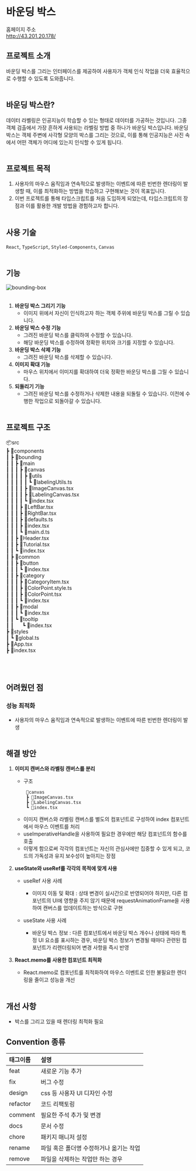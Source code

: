 # 바운딩 박스

홈페이지 주소  
<http://43.201.20.178/>

## 프로젝트 소개

바운딩 박스를 그리는 인터페이스를 제공하여 사용자가 객체 인식 작업을 더욱 효율적으로 수행할 수 있도록 도와줍니다.
<br/><br/>

## 바운딩 박스란?

데이터 라벨링은 인공지능이 학습할 수 있는 형태로 데이터를 가공하는 것입니다. 그중 객체 검출에서 가장 흔하게 사용되는 라벨링 방법 중 하나가 바운딩 박스입니다. 바운딩 박스는 객체 주변에 사각형 모양의 박스를 그리는 것으로, 이를 통해 인공지능은 사진 속에서 어떤 객체가 어디에 있는지 인식할 수 있게 됩니다.
<br/><br/>

## 프로젝트 목적

1. 사용자의 마우스 움직임과 연속적으로 발생하는 이벤트에 따른 빈번한 렌더링이 발생할 때, 이를 최적화하는 방법을 학습하고 구현해보는 것이 목표입니다.
2. 이번 프로젝트를 통해 타입스크립트를 처음 도입하게 되었는데, 타입스크립트의 장점과 이를 활용한 개발 방법을 경험하고자 합니다.
   <br/><br/>

## 사용 기술

`React`, `TypeScript`, `Styled-Components`, `Canvas`
<br/><br/>

## 기능

![bounding-box](https://user-images.githubusercontent.com/78075709/228297892-c5b5ea0f-75b4-4c2e-bc8c-40821a59aa6a.png)
<br/><br/>

1. **바운딩 박스 그리기 기능**
    - 이미지 위에서 자신이 인식하고자 하는 객체 주위에 바운딩 박스를 그릴 수 있습니다.
2. **바운딩 박스 수정 기능**
    - 그려진 바운딩 박스를 클릭하여 수정할 수 있습니다.
    - 해당 바운딩 박스를 수정하여 정확한 위치와 크기를 지정할 수 있습니다.
3. **바운딩 박스 삭제 기능**
    - 그려진 바운딩 박스를 삭제할 수 있습니다.
4. **이미지 확대 기능**
    - 마우스 위치에서 이미지를 확대하여 더욱 정확한 바운딩 박스를 그릴 수 있습니다.
5. **되돌리기 기능**
    - 그려진 바운딩 박스를 수정하거나 삭제한 내용을 되돌릴 수 있습니다. 이전에 수행한 작업으로 되돌아갈 수 있습니다.
      <br/><br/>

## 프로젝트 구조

📦src  
 ┣ 📂components  
 ┃ ┣ 📂bounding  
 ┃ ┃ ┣ 📂main  
 ┃ ┃ ┃ ┣ 📂canvas  
 ┃ ┃ ┃ ┃ ┣ 📂utils  
 ┃ ┃ ┃ ┃ ┃ ┗ 📜labelingUtils.ts  
 ┃ ┃ ┃ ┃ ┣ 📜ImageCanvas.tsx  
 ┃ ┃ ┃ ┃ ┣ 📜LabelingCanvas.tsx  
 ┃ ┃ ┃ ┃ ┗ 📜index.tsx  
 ┃ ┃ ┃ ┣ 📜LeftBar.tsx  
 ┃ ┃ ┃ ┣ 📜RightBar.tsx  
 ┃ ┃ ┃ ┣ 📜defaults.ts  
 ┃ ┃ ┃ ┣ 📜index.tsx  
 ┃ ┃ ┃ ┗ 📜main.d.ts  
 ┃ ┃ ┣ 📜Header.tsx  
 ┃ ┃ ┣ 📜Tutorial.tsx  
 ┃ ┃ ┗ 📜index.tsx  
 ┃ ┣ 📂common  
 ┃ ┃ ┣ 📂button  
 ┃ ┃ ┃ ┗ 📜index.tsx  
 ┃ ┃ ┣ 📂category  
 ┃ ┃ ┃ ┣ 📜CategoryItem.tsx  
 ┃ ┃ ┃ ┣ 📜ColorPoint.style.ts  
 ┃ ┃ ┃ ┣ 📜ColorPoint.tsx  
 ┃ ┃ ┃ ┗ 📜index.tsx  
 ┃ ┃ ┣ 📂modal  
 ┃ ┃ ┃ ┗ 📜index.tsx  
 ┃ ┃ ┗ 📂tooltip  
 ┃ ┃&nbsp;&nbsp;&nbsp;&nbsp;&nbsp;&nbsp;┗ 📜index.tsx  
 ┣ 📂styles  
 ┃ ┗ 📜global.ts  
 ┣ 📜App.tsx  
 ┣ 📜index.tsx

<br/><br/>

## 어려웠던 점

### 성능 최적화

-   사용자의 마우스 움직임과 연속적으로 발생하는 이벤트에 따른 빈번한 렌더링이 발생
    <br/><br/>

## 해결 방안

1. **이미지 캔버스와 라벨링 캔버스를 분리**
    - 구조
        ```
         📂canvas
         ┣ 📜ImageCanvas.tsx
         ┣ 📜LabelingCanvas.tsx
         ┗ 📜index.tsx
        ```
    - 이미지 캔버스와 라벨링 캔버스를 별도의 컴포넌트로 구성하여 index 컴포넌트에서 마우스 이벤트를 처리
    - useImperativeHandle을 사용하여 필요한 경우에만 해당 컴포넌트의 함수를 호출
    - 이렇게 함으로써 각각의 컴포넌트는 자신의 관심사에만 집중할 수 있게 되고, 코드의 가독성과 유지 보수성이 높아지는 장점
2. **useState와 useRef를 각각의 목적에 맞게 사용**

    - useRef 사용 사례

        - 이미지 이동 및 확대 : 상태 변경이 실시간으로 반영되어야 하지만, 다른 컴포넌트의 UI에 영향을 주지 않기 때문에 requestAnimationFrame을 사용하여 캔버스를 업데이트하는 방식으로 구현

    - useState 사용 사례
        - 바운딩 박스 정보 : 다른 컴포넌트에서 바운딩 박스 개수나 상태에 따라 특정 UI 요소를 표시하는 경우, 바운딩 박스 정보가 변경될 때마다 관련된 컴포넌트가 리렌더링되어 변경 사항을 즉시 반영

3. **React.memo를 사용한 컴포넌트 최적화**
    - React.memo로 컴포넌트를 최적화하여 마우스 이벤트로 인한 불필요한 렌더링을 줄이고 성능을 개선
      <br/><br/>

## 개선 사항

-   박스를 그리고 있을 때 렌더링 최적화 필요

## Convention 종류

| 태그이름 | 설명                                    |
| :------- | :-------------------------------------- |
| feat     | 새로운 기능 추가                        |
| fix      | 버그 수정                               |
| design   | css 등 사용자 UI 디자인 수정            |
| refactor | 코드 리팩토링                           |
| comment  | 필요한 주석 추가 및 변경                |
| docs     | 문서 수정                               |
| chore    | 패키지 매니저 설정                      |
| rename   | 파일 혹은 폴더명 수정하거나 옮기는 작업 |
| remove   | 파일을 삭제하는 작업만 하는 경우        |
